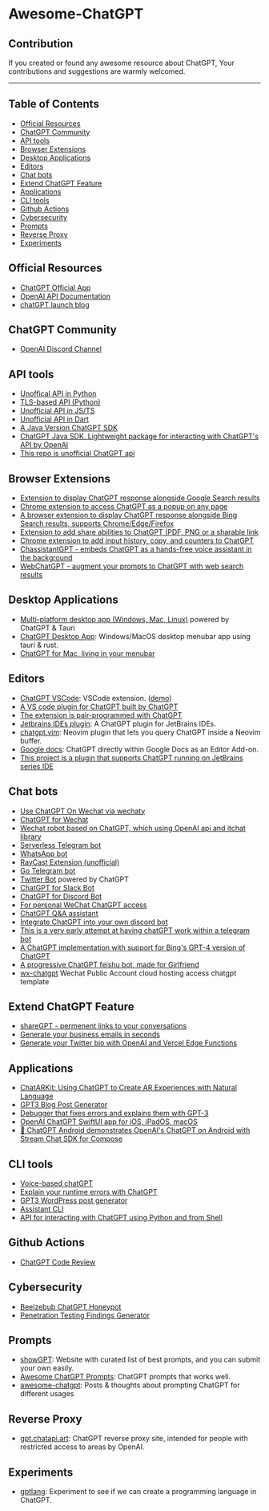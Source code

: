 # Awesome-ChatGPT

## Contribution

If you created or found any awesome resource about ChatGPT, Your contributions and suggestions are warmly welcomed.

---

## Table of Contents

- [Official Resources](#official-resources)
- [ChatGPT Community](#chatgpt-community)
- [API tools](#api-tools)
- [Browser Extensions](#browser-extensions)
- [Desktop Applications](#desktop-applications)
- [Editors](#editors)
- [Chat bots](#chat-bots)
- [Extend ChatGPT Feature](#extend-chatgpt-feature)
- [Applications](#applications)
- [CLI tools](#cli-tools)
- [Github Actions](#github-actions)
- [Cybersecurity](#cybersecurity)
- [Prompts](#prompts)
- [Reverse Proxy](#reverse-proxy)
- [Experiments](#experiments)

## Official Resources

- [ChatGPT Official App](https://chat.openai.com)
- [OpenAI API Documentation](https://beta.openai.com/docs)
- [chatGPT launch blog](https://openai.com/blog/chatgpt/)

## ChatGPT Community
- [OpenAI Discord Channel](https://discord.com/invite/openai)


## API tools
- [Unoffical API in Python](https://github.com/acheong08/ChatGPT)
- [TLS-based API (Python)](https://github.com/rawandahmad698/PyChatGPT)
- [Unofficial API in JS/TS](https://github.com/transitive-bullshit/chatgpt-api)
- [Unofficial API in Dart](https://github.com/MisterJimson/chatgpt_api_dart)
- [A Java Version ChatGPT SDK](https://github.com/swordintent/chatgpt-web-api)
- [ChatGPT Java SDK. Lightweight package for interacting with ChatGPT's API by OpenAI](https://github.com/PlexPt/chatgpt-java)
- [This repo is unofficial ChatGPT api](https://github.com/taranjeet/chatgpt-api)


## Browser Extensions
- [Extension to display ChatGPT response alongside Google Search results](https://github.com/wong2/chat-gpt-google-extension)
- [Chrome extension to access ChatGPT as a popup on any page](https://github.com/kazuki-sf/ChatGPT_Extension)
- [A browser extension to display ChatGPT response alongside Bing Search results, supports Chrome/Edge/Firefox](https://github.com/happy-share-forever/chat-gpt-bing-extension)
- [Extension to add share abilities to ChatGPT (PDF, PNG or a sharable link](https://github.com/liady/ChatGPT-pdf)
- [Chrome extension to add input history, copy, and counters to ChatGPT](https://chrome.google.com/webstore/detail/superpower-chatgpt/amhmeenmapldpjdedekalnfifgnpfnkc)
- [ChassistantGPT - embeds ChatGPT as a hands-free voice assistant in the background](https://github.com/idosal/assistant-chat-gpt)
- [WebChatGPT - augment your prompts to ChatGPT with web search results](https://github.com/qunash/chatgpt-advanced/)

## Desktop Applications

- [Multi-platform desktop app (Windows, Mac, Linux)](https://github.com/lencx/ChatGPT) powered by ChatGPT & Tauri
- [ChatGPT Desktop App](https://github.com/sonnylazuardi/chatgpt-desktop): Windows/MacOS desktop menubar app using tauri & rust.
- [ChatGPT for Mac, living in your menubar](https://github.com/vincelwt/chatgpt-mac)


## Editors

- [ChatGPT VSCode](https://github.com/mpociot/chatgpt-vscode): VSCode extension. ([demo](https://twitter.com/marcelpociot/status/1599180144551526400))
- [A VS code plugin for ChatGPT built by ChatGPT](https://github.com/barnesoir/chatgpt-vscode-plugin)
- [The extension is pair-programmed with ChatGPT](https://github.com/gencay/vscode-chatgpt)
- [Jetbrains IDEs plugin](https://github.com/LiLittleCat/intellij-chatgpt): A ChatGPT plugin for JetBrains IDEs.
- [chatgpt.vim](https://github.com/terror/chatgpt.nvim): Neovim plugin that lets you query ChatGPT inside a Neovim buffer.
- [Google docs](https://github.com/cesarhuret/docGPT): ChatGPT directly within Google Docs as an Editor Add-on.
- [This project is a plugin that supports ChatGPT running on JetBrains series IDE](https://github.com/obiscr/ChatGPT)


## Chat bots
- [Use ChatGPT On Wechat via wechaty](https://github.com/fuergaosi233/wechat-chatgpt)
- [ChatGPT for Wechat](https://github.com/AutumnWhj/ChatGPT-wechat-bot)
- [Wechat robot based on ChatGPT, which using OpenAI api and itchat library](https://github.com/zhayujie/chatgpt-on-wechat)
- [Serverless Telegram bot](https://github.com/franalgaba/chatgpt-telegram-bot-serverless)
- [WhatsApp bot](https://github.com/danielgross/whatsapp-gpt)
- [RayCast Extension (unofficial)](https://github.com/abielzulio/chatgpt-raycast)
- [Go Telegram bot](https://github.com/m1guelpf/chatgpt-telegram)
- [Twitter Bot](https://github.com/transitive-bullshit/chatgpt-twitter-bot) powered by ChatGPT
- [ChatGPT for Slack Bot](https://github.com/pedrorito/ChatGPTSlackBot)
- [ChatGPT for Discord Bot](https://github.com/m1guelpf/chatgpt-discord)
- [For personal WeChat ChatGPT access](https://github.com/djun/wechatbot)
- [ChatGPT Q&A assistant](https://github.com/fuzhengwei/chatbot-api)
- [Integrate ChatGPT into your own discord bot](https://github.com/Zero6992/chatGPT-discord-bot)
- [This is a very early attempt at having chatGPT work within a telegram bot](https://github.com/altryne/chatGPT-telegram-bot)
- [A ChatGPT implementation with support for Bing's GPT-4 version of ChatGPT](https://github.com/waylaidwanderer/node-chatgpt-api)
- [A progressive ChatGPT feishu bot, made for Girlfriend](https://github.com/ulivz/progressive-chatgpt-bot)
- [wx-chatgpt](https://github.com/wuomzfx/wx-chatgpt) Wechat Public Account cloud hosting access chatgpt template

## Extend ChatGPT Feature
- [shareGPT - permenent links to your conversations](https://github.com/domeccleston/sharegpt)
- [Generate your business emails in seconds](https://github.com/shengxinjing/email-helper)
- [Generate your Twitter bio with OpenAI and Vercel Edge Functions](https://github.com/Nutlope/twitterbio)

## Applications
- [ChatARKit: Using ChatGPT to Create AR Experiences with Natural Language](https://github.com/trzy/ChatARKit)
- [GPT3 Blog Post Generator](https://github.com/simplysabir/AI-Writing-Assistant)
- [Debugger that fixes errors and explains them with GPT-3](https://github.com/shobrook/adrenaline/)
- [OpenAI ChatGPT SwiftUI app for iOS, iPadOS, macOS](https://github.com/37iOS/iChatGPT)
- [📱 ChatGPT Android demonstrates OpenAI's ChatGPT on Android with Stream Chat SDK for Compose](https://github.com/skydoves/chatgpt-android)

## CLI tools
- [Voice-based chatGPT](https://github.com/platelminto/chatgpt-conversation)
- [Explain your runtime errors with ChatGPT](https://github.com/shobrook/stackexplain)
- [GPT3 WordPress post generator](https://github.com/nicolaballotta/gtp3-wordpress-post-generator)
- [Assistant CLI](https://github.com/diciaup/assistant-cli)
- [API for interacting with ChatGPT using Python and from Shell](https://github.com/mmabrouk/chatgpt-wrapper)

## Github Actions
- [ChatGPT Code Review](https://github.com/kxxt/chatgpt-action)

## Cybersecurity
- [Beelzebub ChatGPT Honeypot](https://github.com/mariocandela/beelzebub)
- [Penetration Testing Findings Generator](https://github.com/Stratus-Security/FinGen)

## Prompts
- [showGPT](https://showgpt.co/): Website with curated list of best prompts, and you can submit your own easily.
- [Awesome ChatGPT Prompts](https://github.com/f/awesome-chatgpt-prompts): ChatGPT prompts that works well.
- [awesome-chatgpt](https://github.com/saharmor/awesome-chatgpt): Posts & thoughts about prompting ChatGPT for different usages

## Reverse Proxy

- [gpt.chatapi.art](https://gpt.chatapi.art/): ChatGPT reverse proxy site, intended for people with restricted access to areas by OpenAI.

## Experiments

- [gptlang](https://github.com/forrestchang/gptlang): Experiment to see if we can create a programming language in ChatGPT.



